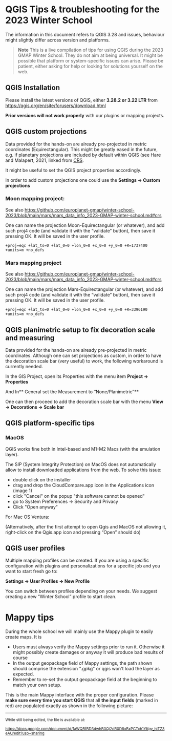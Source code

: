 # QGIS Tips & troubleshooting for the 2023 Winter School

The information in this document refers to QGIS 3.28 and issues, behaviour might slightly differ across version and platforms.

> **Note**
> This is a live compilation of tips for using QGIS during the 2023 GMAP Winter School. They do not aim at being universal. It might be possible that platform or system-specific issues can arise.  Please be patient, either asking for help or looking for solutions yourself on the web.

## QGIS Installation

Please install the latest versions of QGIS, either **3.28.2 or 3.22 LTR** from  https://qgis.org/en/site/forusers/download.html 

**Prior versions will not work properly** with our plugins or mapping projects.

## QGIS custom projections

Data provided for the hands-on are already pre-projected in metric coordinates (Equirectangular). This might be greatly eased in the future, e.g. if planetary projections are included by default within QGIS (see Hare and Malapert, 2021, linked from [CRS](https://github.com/europlanet-gmap/winter-school-2023/tree/main/crs).

It might be useful to set the QGIS project properties accordingly. 

In order to add custom projections one could use the **Settings → Custom projections**

### Moon mapping project:

See also https://github.com/europlanet-gmap/winter-school-2023/blob/main/mars/mars_data_info_2023-GMAP-winter-school.md#crs

One can name the projection Moon-Equirectangular (or whatever), and add such proj4 code (and validate it with the “validate” button), then save it pressing OK. It will be saved in the user profile.

```
+proj=eqc +lat_ts=0 +lat_0=0 +lon_0=0 +x_0=0 +y_0=0 +R=1737400 +units=m +no_defs
```

### Mars mapping project 
See also https://github.com/europlanet-gmap/winter-school-2023/blob/main/mars/mars_data_info_2023-GMAP-winter-school.md#crs

One can name the projection Mars-Equirectangular (or whatever), and add such proj4 code (and validate it with the “validate” button), then save it pressing OK. It will be saved in the user profile.

```
+proj=eqc +lat_ts=0 +lat_0=0 +lon_0=0 +x_0=0 +y_0=0 +R=3396190 +units=m +no_defs
```

## QGIS planimetric setup to fix decoration scale and measuring

Data provided for the hands-on are already pre-projected in metric coordinates. Although one can set projections as custom, in order to have the decoration scale bar (very useful) to work, the following workaround is currently needed.

In the GIS Project, open its Properties with the menu item **Project → Properties**

And In** General set the Measurement to “None/Planimetric”**

One can then proceed to add the decoration scale bar with the menu **View → Decorations → Scale bar**


## QGIS platform-specific tips

### MacOS

QGIS works fine both in Intel-based and M1-M2 Macs (with the emulation layer). 

The SIP (System Integrity Protection) on MacOS does not automatically allow to install downloaded applications from the web. To solve this issue:
* double click on the installer
* drag and drop the CloudCompare.app icon in the Applications icon (image 1)
* click "Cancel" on the popup "this software cannot be opened"
* go to System Preferences -> Security and Privacy
* Click "Open anyway"

For Mac OS Ventura: 

(Alternatively, after the first attempt to open Qgis and MacOS not allowing it, right-click on the Qgis.app icon and pressing “Open” should do)

## QGIS user profiles

Multiple mapping profiles can be created. If you are using a specific configuration with plugins and personalizations for a specific job and you want to start fresh go to:

**Settings → User Profiles → New Profile**

You can switch between profiles depending on your needs. We suggest creating a new “Winter School” profile to start clean.

# Mappy tips

During the whole school we will mainly use the Mappy plugin to easily create maps. It is 

* Users must always verify the Mappy settings prior to run it. Otherwise it might possibly create damages or anyway it will produce bad results of course
* In the output geopackage field of Mappy settings, the path shown should comprise the extension ".gpkg" or qgis won't load the layer as expected.
* Remember to re-set the output geopackage field at the beginning to match your own setup.

This is the main Mappy interface with the proper configuration. Please **make sure every time you start QGIS** that all **the input fields** (marked in red) are populated exactly as shown in the following picture:







--- 

<sup>While still being edited, the file is available at:</sup>

<sup>https://docs.google.com/document/d/1aWQRfBD3dwhB0Qj2dR0D8xBxPCTxh1YKgy_hlTZ3eAU/edit?usp=sharing</sup>
